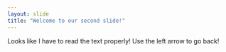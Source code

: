 ```yaml
---
layout: slide
title: "Welcome to our second slide!"
---
```

Looks like I have to read the text properly!
Use the left arrow to go back!

